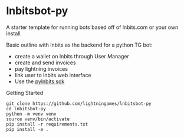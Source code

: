 # lnbitsbot-py

A starter template for running bots based off of lnbits.com or your own install.

Basic outline with lnbits as the backend for a python TG bot:

- create a wallet on lnbits through User Manager
- create and send invoices 
- pay lightning invoices
- link user to lnbits web interface
- Use the [pylnbits sdk](github.com/lightningames/pylnbits)


Getting Started

```
git clone https://github.com/lightningames/lnbitsbot-py
cd lnbitsbot-py
python -m venv venv
source venv/bin/activate
pip install -r requirements.txt
pip install -e .
```

